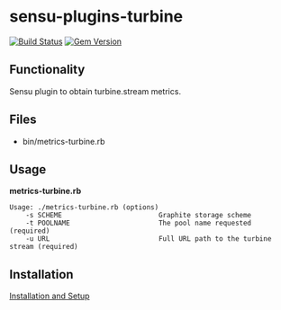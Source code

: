 # sensu-plugins-turbine

[![Build Status](https://travis-ci.org/mickfeech/sensu-plugins-turbine.svg?branch=master)](https://travis-ci.org/mickfeech/sensu-plugins-turbine)
[![Gem Version](https://badge.fury.io/rb/sensu-plugins-turbine.svg)](https://badge.fury.io/rb/sensu-plugins-turbine)

## Functionality
Sensu plugin to obtain turbine.stream metrics.

## Files
- bin/metrics-turbine.rb

## Usage

**metrics-turbine.rb**

```
Usage: ./metrics-turbine.rb (options)
    -s SCHEME                        Graphite storage scheme
    -t POOLNAME                      The pool name requested (required)
    -u URL                           Full URL path to the turbine stream (required)
```

## Installation

[Installation and Setup](http://sensu-plugins.io/docs/installation_instructions.html)
